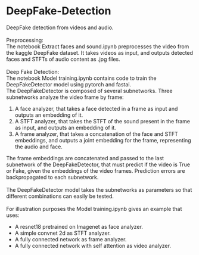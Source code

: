 # DeepFake-Detection
DeepFake detection from videos and audio.
<br> <br>
Preprocessing: <br>
The notebook Extract faces and sound.ipynb preprocesses the video from the kaggle DeepFake dataset. It takes videos as input, and outputs detected faces and STFTs of audio content as .jpg files.
<br> <br>
Deep Fake Detection: <br>
The notebook Model training.ipynb contains code to train the DeepFakeDetector model using pytorch and fastai. <br>
The DeepFakeDetector is composed of several subnetworks. Three subnetworks analyze the video frame by frame:
1. A face analyzer, that takes a face detected in a frame as input and outputs an embedding of it.
2. A STFT analyzer, that takes the STFT of the sound present in the frame as input, and outputs an embedding of it. 
3. A frame analyzer, that takes a concatenation of the face and STFT embeddings, and outputs a joint embedding for the frame, representing the audio and face.

The frame embeddings are concatenated and passed to the last subnetwork of the DeepFakeDetector, that must predict if the video is True or Fake, given the embeddings of the video frames. Prediction errors are backpropagated to each subnetwork.
<br><br>
The DeepFakeDetector model takes the subnetworks as parameters so that different combinations can easily be tested.<br><br>
For illustration purposes the Model training.ipynb gives an example that uses:
* A resnet18 pretrained on Imagenet as face analyzer.
* A simple convnet 2d as STFT analyzer.
* A fully connected network as frame analyzer.
* A fully connected network with self attention as video analyzer.
